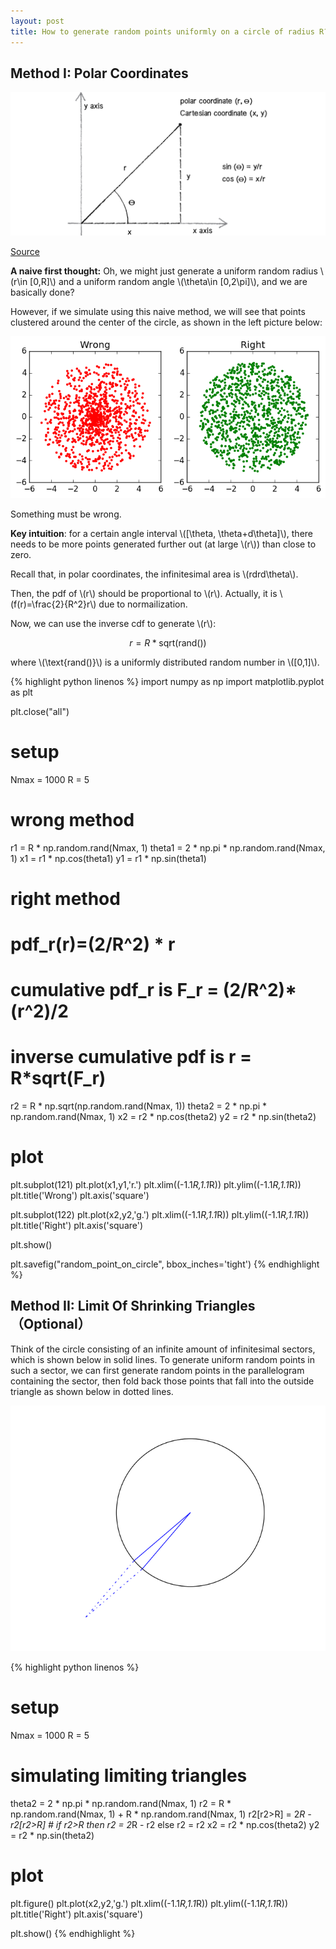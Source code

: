 ```yaml
---
layout: post
title: How to generate random points uniformly on a circle of radius R?
---
```


## Method I: Polar Coordinates

![](/images/polar_coordinates.png?raw=true)

[Source](https://www.khanacademy.org/computing/computer-programming/programming-natural-simulations/programming-angular-movement/a/polar-coordinates)

**A naive first thought:** Oh, we might just generate a uniform random radius \\(r\in [0,R]\\) and a uniform random angle \\(\theta\in [0,2\pi]\\), and we are basically done?

However, if we simulate using this naive method, we will see that points clustered around the center of the circle, as shown in the left picture below:

![](/images/random_point_on_circle.png?raw=true)

Something must be wrong.

**Key intuition**: for a certain angle interval \\([\theta, \theta+d\theta]\\), there needs to be more points generated further out (at large \\(r\\)) than close to zero.

Recall that, in polar coordinates, the infinitesimal area is \\(rdrd\theta\\).

Then, the pdf of \\(r\\) should be proportional to \\(r\\). Actually, it is \\(f(r)=\frac{2}{R^2}r\\) due to normailization.

Now, we can use the inverse cdf to generate \\(r\\):

$$ \begin{equation}
r = R * \text{sqrt}( \text{rand()} )
\end{equation} $$

where \\(\text{rand()}\\) is a uniformly distributed random number in \\([0,1]\\).

{% highlight python linenos %}
  import numpy as np
  import matplotlib.pyplot as plt

  plt.close("all")

  # setup
  Nmax = 1000
  R = 5

  # wrong method
  r1 = R * np.random.rand(Nmax, 1)
  theta1 = 2 * np.pi * np.random.rand(Nmax, 1)
  x1 = r1 * np.cos(theta1)
  y1 = r1 * np.sin(theta1)

  # right method
  # pdf_r(r)=(2/R^2) * r
  # cumulative pdf_r is F_r = (2/R^2)* (r^2)/2
  # inverse cumulative pdf is r = R*sqrt(F_r)
  r2 = R * np.sqrt(np.random.rand(Nmax, 1))
  theta2 = 2 * np.pi * np.random.rand(Nmax, 1)
  x2 = r2 * np.cos(theta2)
  y2 = r2 * np.sin(theta2)

  # plot
  plt.subplot(121)
  plt.plot(x1,y1,'r.')
  plt.xlim((-1.1*R,1.1*R))
  plt.ylim((-1.1*R,1.1*R))
  plt.title('Wrong')
  plt.axis('square')

  plt.subplot(122)
  plt.plot(x2,y2,'g.')
  plt.xlim((-1.1*R,1.1*R))
  plt.ylim((-1.1*R,1.1*R))
  plt.title('Right')
  plt.axis('square')

  plt.show()

  plt.savefig("random_point_on_circle", bbox_inches='tight')
{% endhighlight %}

## Method II: Limit Of Shrinking Triangles （Optional）

Think of the circle consisting of an infinite amount of infinitesimal sectors, which is shown below in solid lines. To generate uniform random points in such a sector, we can first generate random points in the parallelogram containing the sector, then fold back those points that fall into the outside triangle as shown below in dotted lines.

![](/images/limiting_triangles.png?raw=true)

{% highlight python linenos %}
  # setup
  Nmax = 1000
  R = 5

  # simulating limiting triangles
  theta2 = 2 * np.pi * np.random.rand(Nmax, 1)
  r2 = R * np.random.rand(Nmax, 1) + R * np.random.rand(Nmax, 1)
  r2[r2>R] = 2*R - r2[r2>R] # if r2>R then r2 = 2*R - r2 else r2 = r2
  x2 = r2 * np.cos(theta2)
  y2 = r2 * np.sin(theta2)

  # plot
  plt.figure()
  plt.plot(x2,y2,'g.')
  plt.xlim((-1.1*R,1.1*R))
  plt.ylim((-1.1*R,1.1*R))
  plt.title('Right')
  plt.axis('square')

  plt.show()
{% endhighlight %}
